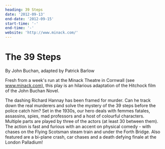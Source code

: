 ```yaml
---
heading: 39 Steps
date: '2012-09-13'
end-date: '2012-09-15'
start-time: '-'
end-time: '-'
website: 'http://www.minack.com/'
---
```

# The 39 Steps

By John Buchan, adapted by Patrick Barlow

Fresh from a week's run at the Minack Theatre in Cornwall (see [www.minack.com)](http://www.minack.com/), this play is an hilarious adaptation of the Hitchock film of the John Buchan Novel.

The dashing Richard Hannay has been framed for murder. Can he track down the real murderers and solve the mystery of the 39 steps before the police catch him? Set in the 1930s, our hero deals with femmes fatales, assassins, spies, mad professors and a host of colourful characters. Multiple parts are played by three of the actors (at least 30 between them). The action is fast and furious with an accent on physical comedy - with chases on the Flying Scotsman steam train and under the Forth Bridge. Also featured are a bi-plane crash, car chases and a death defying finale at the London Palladium!

